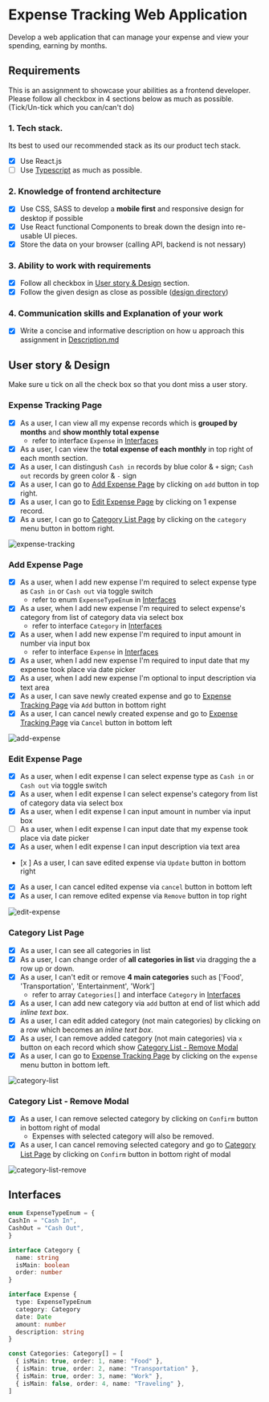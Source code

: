 # Expense Tracking Web Application
Develop a web application that can manage your expense and view your spending, earning by months.

## Requirements
This is an assignment to showcase your abilities as a frontend developer.
Please follow all checkbox in 4 sections below as much as possible. (Tick/Un-tick which you can/can't do)

### 1. Tech stack.
Its best to used our recommended stack as its our product tech stack.
 - [x] Use React.js
 - [ ] Use [Typescript](https://www.typescriptlang.org/) as much as possible.

### 2. Knowledge of frontend architecture
 - [x] Use CSS, SASS to develop a **mobile first** and responsive design for desktop if possible
 - [x] Use React functional Components to break down the design into re-usable UI pieces.
 - [x] Store the data on your browser (calling API, backend is not nessary)

### 3. Ability to work with requirements
 - [x] Follow all checkbox in [User story & Design](#user-story--design) section.
 - [x] Follow the given design as close as possible ([design directory](/design))

### 4. Communication skills and Explanation of your work
 - [x] Write a concise and informative description on how u approach this assignment in [Description.md](/Description.md)

## User story & Design
Make sure u tick on all the check box so that you dont miss a user story.

### Expense Tracking Page
- [x] As a user, I can view all my expense records which is **grouped by months** and **show monthly total expense**
  - refer to interface `Expense` in [Interfaces](#interfaces)
- [x] As a user, I can view the **total expense of each monthly** in top right of each month section.
- [x] As a user, I can distingush `Cash in` records by blue color & `+` sign; `Cash out` records by green color & `-` sign
- [x] As a user, I can go to [Add Expense Page](#add-expense-page) by clicking on `add` button in top right.
- [x] As a user, I can go to [Edit Expense Page](#edit-expense-page) by clicking on 1 expense record.
- [x] As a user, I can go to [Category List Page](#category-list-page) by clicking on the `category` menu button in bottom right.

![expense-tracking](/design/01-expense-tracking.png)

### Add Expense Page
- [x] As a user, when I add new expense I'm required to select expense type as `Cash in` or `Cash out` via toggle switch
  - refer to enum `ExpenseTypeEnum` in [Interfaces](#interfaces)
- [x] As a user, when I add new expense I'm required to select expense's category from list of category data via select box
  - refer to interface `Category` in [Interfaces](#interfaces)
- [x] As a user, when I add new expense I'm required to input amount in number via input box
  - refer to interface `Expense` in [Interfaces](#interfaces)
- [x] As a user, when I add new expense I'm required to input date that my expense took place via date picker
- [x] As a user, when I add new expense I'm optional to input description via text area
- [x] As a user, I can save newly created expense and go to [Expense Tracking Page](#expense-tracking-page) via `Add` button in bottom right
- [x] As a user, I can cancel newly created expense and go to [Expense Tracking Page](#expense-tracking-page) via `Cancel` button in bottom left

![add-expense](/design/02-add-expense.png)

### Edit Expense Page
- [x] As a user, when I edit expense I can select expense type as `Cash in` or `Cash out` via toggle switch
- [x] As a user, when I edit expense I can select expense's category from list of category data via select box
- [x] As a user, when I edit expense I can input amount in number via input box
- [ ] As a user, when I edit expense I can input date that my expense took place via date picker
- [x] As a user, when I edit expense I can input description via text area
- [x ] As a user, I can save edited expense via `Update` button in bottom right
- [x] As a user, I can cancel edited expense via `cancel` button in bottom left
- [x] As a user, I can remove edited expense via `Remove` button in top right

![edit-expense](/design/03-edit-expense.png)

### Category List Page
- [x] As a user, I can see all categories in list
- [x] As a user, I can change order of **all categories in list** via dragging the a row up or down.
- [x] As a user, I can't edit or remove **4 main categories** such as ['Food', 'Transportation', 'Entertainment', 'Work']
  - refer to array `Categories[]` and interface `Category` in [Interfaces](#interfaces)
- [x] As a user, I can add new category via `add` button at end of list which add *inline text box*.
- [x] As a user, I can edit added category (not main categories) by clicking on a row which becomes an *inline text box*.
- [x] As a user, I can remove added category (not main categories) via `x` button on each record which show [Category List - Remove Modal](#category-list--remove-modal)
- [x] As a user, I can go to [Expense Tracking Page](#expense-tracking-page) by clicking on the `expense` menu button in bottom left.

![category-list](/design/04-category-list.png)

### Category List - Remove Modal
- [x] As a user, I can remove selected category by clicking on `Confirm` button in bottom right of modal
  - Expenses with selected category will also be removed.
- [x] As a user, I can cancel removing selected category and go to [Category List Page](#category-list-page) by clicking on `Confirm` button in bottom right of modal

![category-list-remove](/design/05-category-list-remove.png)

## Interfaces
```typescript
enum ExpenseTypeEnum = {
CashIn = "Cash In",
CashOut = "Cash Out",
}

interface Category {
  name: string
  isMain: boolean
  order: number
}

interface Expense {
  type: ExpenseTypeEnum
  category: Category
  date: Date
  amount: number
  description: string
}

const Categories: Category[] = [
  { isMain: true, order: 1, name: "Food" },
  { isMain: true, order: 2, name: "Transportation" },
  { isMain: true, order: 3, name: "Work" },
  { isMain: false, order: 4, name: "Traveling" },
]
```
